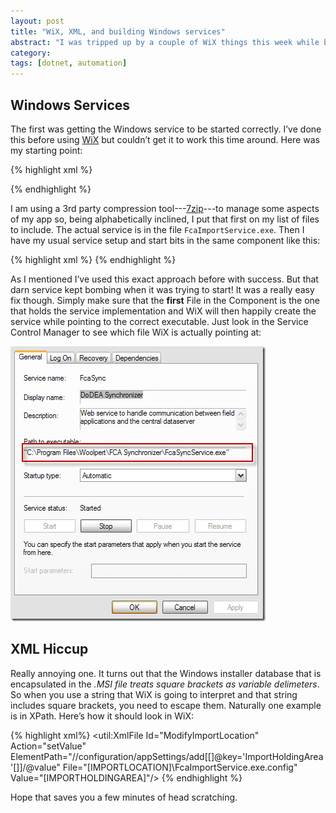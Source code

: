```yaml
---
layout: post
title: "WiX, XML, and building Windows services"
abstract: "I was tripped up by a couple of WiX things this week while building an installation package for a Windows services project."
category: 
tags: [dotnet, automation]
---
```

## Windows Services

The first was getting the Windows service to be started correctly. I’ve done this before using [WiX](http://wix.sourceforge.net/) but couldn’t get it to work this time around. Here was my starting point:

{% highlight xml %}
<Directory Id="IMPORTLOCATION" Name="FCA Importer">
<!-- Windows Service that actually imports data from uploaded files to the server db -->
<Component Id="ImportWindowsService" Guid="{87477BBB-E01D-4aa6-8E57-0262F17B40CA}">
  <CreateFolder/>
    <File Id="_7za.exe1" Source="$(var.DoDEA.Sync.ImportService.TargetDir)\7za.exe" />
    <File Id="DoDEA.FCA.Services.dll1" Source="$(var.DoDEA.Sync.ImportService.TargetDir)\DoDEA.FCA.Services.dll" />
    <File Id="DoDEA.Sync.Client.dll1" Source="$(var.DoDEA.Sync.ImportService.TargetDir)\DoDEA.Sync.Client.dll" />
    <File Id="FcaImportService.exe" Source="$(var.DoDEA.Sync.ImportService.TargetPath)" />
</Component>
{% endhighlight %}

I am using a 3rd party compression tool---[7zip](http://www.7-zip.org/)---to manage some aspects of my app so, being alphabetically inclined, I put that first on my list of files to include. The actual service is in the file `FcaImportService.exe`. Then I have my usual service setup and start bits in the same component like this:

{% highlight xml %}
<ServiceInstall Id="ImporterService"
  Name="FcaImport"
  Account="[SERVICEACCOUNT]"
  Password="[SERVICEPASSWORD]"
  DisplayName="DoDEA Importer"
  Type="ownProcess"
  ErrorControl="normal"
  Description="Windows service to reconcile uploaded field edits with the central application database"
  Start="auto"
  Interactive="no"/>
<ServiceControl Id="StopImport" Name="FcaImport" Remove="both" Stop="both"/>
{% endhighlight %}

As I mentioned I’ve used this exact approach before with success. But that darn service kept bombing when it was trying to start! It was a really easy fix though. Simply make sure that the **first** File in the Component is the one that holds the service implementation and WiX will then happily create the service while pointing to the correct executable. Just look in the Service Control Manager to see which file WiX is actually pointing at:

![wix](/images/wix-square-brackets.png)

## XML Hiccup

Really annoying one. It turns out that the Windows installer database that is encapsulated in the *.MSI file treats square brackets as variable delimeters*. So when you use a string that WiX is going to interpret and that string includes square brackets, you need to escape them. Naturally one example is in XPath. Here’s how it should look in WiX:

{% highlight xml%}
<Component Id="ImportDirectory" Guid="{382E974D-69C6-4dc5-B2DD-FC8C8F5D5688}">
  <CreateFolder/>
    <!-- Note the goofy escaping of square brackets in the XPath -->
    <util:XmlFile Id="ModifyImportLocation"
      Action="setValue"
      ElementPath="//configuration/appSettings/add[\[]@key='ImportHoldingArea'[\]]/@value"
      File="[IMPORTLOCATION]\FcaImportService.exe.config"
      Value="[IMPORTHOLDINGAREA]"/>
</Component>
{% endhighlight %}

Hope that saves you a few minutes of head scratching.
